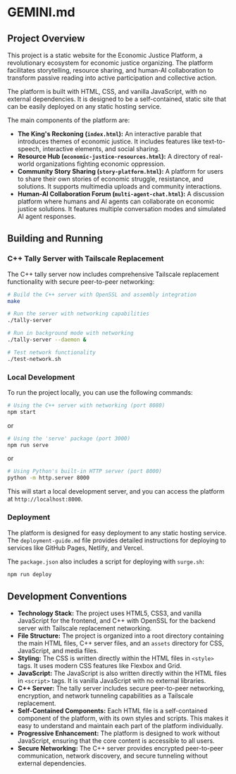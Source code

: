 # GEMINI.md

## Project Overview

This project is a static website for the Economic Justice Platform, a revolutionary ecosystem for economic justice organizing. The platform facilitates storytelling, resource sharing, and human-AI collaboration to transform passive reading into active participation and collective action.

The platform is built with HTML, CSS, and vanilla JavaScript, with no external dependencies. It is designed to be a self-contained, static site that can be easily deployed on any static hosting service.

The main components of the platform are:

*   **The King's Reckoning (`index.html`):** An interactive parable that introduces themes of economic justice. It includes features like text-to-speech, interactive elements, and social sharing.
*   **Resource Hub (`economic-justice-resources.html`):** A directory of real-world organizations fighting economic oppression.
*   **Community Story Sharing (`story-platform.html`):** A platform for users to share their own stories of economic struggle, resistance, and solutions. It supports multimedia uploads and community interactions.
*   **Human-AI Collaboration Forum (`multi-agent-chat.html`):** A discussion platform where humans and AI agents can collaborate on economic justice solutions. It features multiple conversation modes and simulated AI agent responses.

## Building and Running

### C++ Tally Server with Tailscale Replacement

The C++ tally server now includes comprehensive Tailscale replacement functionality with secure peer-to-peer networking:

```bash
# Build the C++ server with OpenSSL and assembly integration
make

# Run the server with networking capabilities
./tally-server

# Run in background mode with networking
./tally-server --daemon &

# Test network functionality
./test-network.sh
```

### Local Development

To run the project locally, you can use the following commands:

```bash
# Using the C++ server with networking (port 8080)
npm start
```

or

```bash
# Using the 'serve' package (port 3000)
npm run serve
```

or

```bash
# Using Python's built-in HTTP server (port 8000)
python -m http.server 8000
```

This will start a local development server, and you can access the platform at `http://localhost:8000`.

### Deployment

The platform is designed for easy deployment to any static hosting service. The `deployment-guide.md` file provides detailed instructions for deploying to services like GitHub Pages, Netlify, and Vercel.

The `package.json` also includes a script for deploying with `surge.sh`:

```bash
npm run deploy
```

## Development Conventions

*   **Technology Stack:** The project uses HTML5, CSS3, and vanilla JavaScript for the frontend, and C++ with OpenSSL for the backend server with Tailscale replacement networking.
*   **File Structure:** The project is organized into a root directory containing the main HTML files, C++ server files, and an `assets` directory for CSS, JavaScript, and media files.
*   **Styling:** The CSS is written directly within the HTML files in `<style>` tags. It uses modern CSS features like Flexbox and Grid.
*   **JavaScript:** The JavaScript is also written directly within the HTML files in `<script>` tags. It is vanilla JavaScript with no external libraries.
*   **C++ Server:** The tally server includes secure peer-to-peer networking, encryption, and network tunneling capabilities as a Tailscale replacement.
*   **Self-Contained Components:** Each HTML file is a self-contained component of the platform, with its own styles and scripts. This makes it easy to understand and maintain each part of the platform individually.
*   **Progressive Enhancement:** The platform is designed to work without JavaScript, ensuring that the core content is accessible to all users.
*   **Secure Networking:** The C++ server provides encrypted peer-to-peer communication, network discovery, and secure tunneling without external dependencies.
